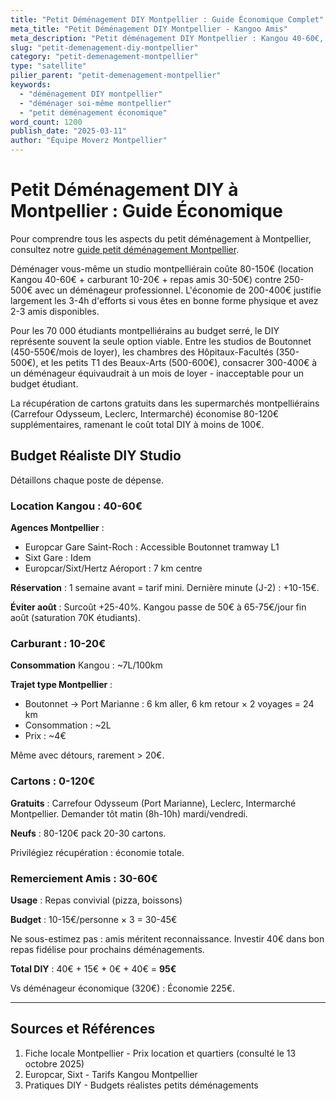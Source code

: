 ```yaml
---
title: "Petit Déménagement DIY Montpellier : Guide Économique Complet"
meta_title: "Petit Déménagement DIY Montpellier - Kangoo Amis"
meta_description: "Petit déménagement DIY Montpellier : Kangou 40-60€, économie 200-400€, cartons gratuits. Guide complet."
slug: "petit-demenagement-diy-montpellier"
category: "petit-demenagement-montpellier"
type: "satellite"
pilier_parent: "petit-demenagement-montpellier"
keywords:
  - "déménagement DIY montpellier"
  - "déménager soi-même montpellier"
  - "petit déménagement économique"
word_count: 1200
publish_date: "2025-03-11"
author: "Équipe Moverz Montpellier"
---
```


# Petit Déménagement DIY à Montpellier : Guide Économique


Pour comprendre tous les aspects du petit déménagement à Montpellier, consultez notre [guide petit déménagement Montpellier](/blog/petit-demenagement-montpellier/petit-demenagement-montpellier).


Déménager vous-même un studio montpelliérain coûte 80-150€ (location Kangou 40-60€ + carburant 10-20€ + repas amis 30-50€) contre 250-500€ avec un déménageur professionnel. L'économie de 200-400€ justifie largement les 3-4h d'efforts si vous êtes en bonne forme physique et avez 2-3 amis disponibles.

Pour les 70 000 étudiants montpelliérains au budget serré, le DIY représente souvent la seule option viable. Entre les studios de Boutonnet (450-550€/mois de loyer), les chambres des Hôpitaux-Facultés (350-500€), et les petits T1 des Beaux-Arts (500-600€), consacrer 300-400€ à un déménageur équivaudrait à un mois de loyer - inacceptable pour un budget étudiant.

La récupération de cartons gratuits dans les supermarchés montpelliérains (Carrefour Odysseum, Leclerc, Intermarché) économise 80-120€ supplémentaires, ramenant le coût total DIY à moins de 100€.

## Budget Réaliste DIY Studio

Détaillons chaque poste de dépense.

### Location Kangou : 40-60€

**Agences Montpellier** :
- Europcar Gare Saint-Roch : Accessible Boutonnet tramway L1
- Sixt Gare : Idem
- Europcar/Sixt/Hertz Aéroport : 7 km centre

**Réservation** : 1 semaine avant = tarif mini. Dernière minute (J-2) : +10-15€.

**Éviter août** : Surcoût +25-40%. Kangou passe de 50€ à 65-75€/jour fin août (saturation 70K étudiants).

### Carburant : 10-20€

**Consommation** Kangou : ~7L/100km

**Trajet type Montpellier** :
- Boutonnet → Port Marianne : 6 km aller, 6 km retour × 2 voyages = 24 km
- Consommation : ~2L
- Prix : ~4€

Même avec détours, rarement > 20€.

### Cartons : 0-120€

**Gratuits** : Carrefour Odysseum (Port Marianne), Leclerc, Intermarché Montpellier. Demander tôt matin (8h-10h) mardi/vendredi.

**Neufs** : 80-120€ pack 20-30 cartons.

Privilégiez récupération : économie totale.

### Remerciement Amis : 30-60€

**Usage** : Repas convivial (pizza, boissons)

**Budget** : 10-15€/personne × 3 = 30-45€

Ne sous-estimez pas : amis méritent reconnaissance. Investir 40€ dans bon repas fidélise pour prochains déménagements.

**Total DIY** : 40€ + 15€ + 0€ + 40€ = **95€**

Vs déménageur économique (320€) : Économie 225€.

---

## Sources et Références

1. Fiche locale Montpellier - Prix location et quartiers (consulté le 13 octobre 2025)
2. Europcar, Sixt - Tarifs Kangou Montpellier
3. Pratiques DIY - Budgets réalistes petits déménagements

